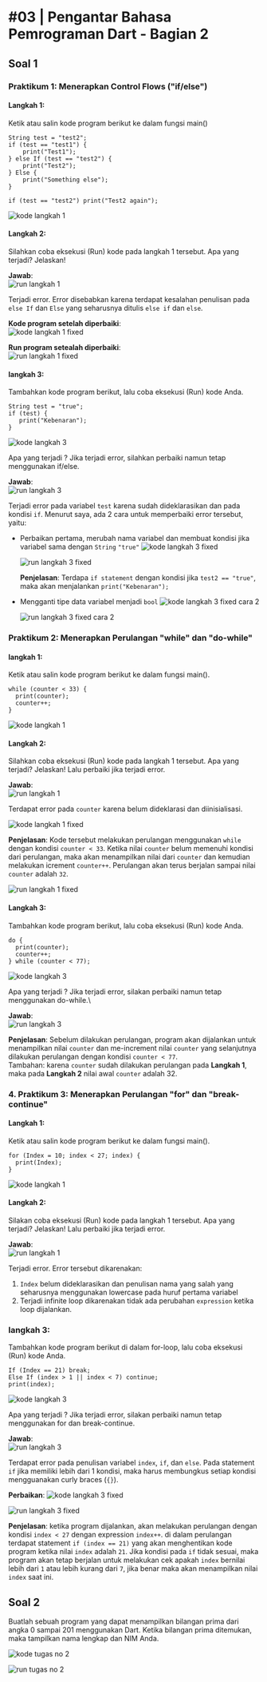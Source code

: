 # **#03 | Pengantar Bahasa Pemrograman Dart - Bagian 2**

## **Soal 1**

### **Praktikum 1: Menerapkan Control Flows ("if/else")**

#### **Langkah 1:**
Ketik atau salin kode program berikut ke dalam fungsi main()

```
String test = "test2";
if (test == "test1") {
    print("Test1");
} else If (test == "test2") {
    print("Test2");
} Else {
    print("Something else");
}

if (test == "test2") print("Test2 again");
```

![kode langkah 1](img/praktikum_1/kode-langkah-1.png)

#### **Langkah 2:**
Silahkan coba eksekusi (Run) kode pada langkah 1 tersebut. Apa yang terjadi? Jelaskan!

**Jawab**:\
![run langkah 1](img/praktikum_1/run-langkah-1.png)

Terjadi error. Error disebabkan karena terdapat kesalahan penulisan pada `else If` dan `Else` yang seharusnya ditulis `else if` dan `else`.

**Kode program setelah diperbaiki**:\
![kode langkah 1 fixed](img/praktikum_1/kode-langkah-1-fixed.png)

**Run program setealah diperbaiki**:\
![run langkah 1 fixed](img/praktikum_1/run-langkah-1-fixed.png)

#### **langkah 3:**
Tambahkan kode program berikut, lalu coba eksekusi (Run) kode Anda.

```
String test = "true";
if (test) {
   print("Kebenaran");
}
```

![kode langkah 3](img/praktikum_1/kode-langkah-3.png)

Apa yang terjadi ? Jika terjadi error, silahkan perbaiki namun tetap menggunakan if/else.

**Jawab**:\
![run langkah 3](img/praktikum_1/run-langkah-3.png)

Terjadi error pada variabel `test` karena sudah dideklarasikan dan pada kondisi `if`. Menurut saya, ada 2 cara untuk memperbaiki error tersebut, yaitu:

- Perbaikan pertama, merubah nama variabel dan membuat kondisi jika variabel sama dengan `String` `"true"`
  ![kode langkah 3 fixed](img/praktikum_1/kode-langkah-3-fixed.png)

  ![run langkah 3 fixed](img/praktikum_1/run-langkah-3-fixed.png)
  
  **Penjelasan**: Terdapa `if statement` dengan kondisi jika `test2 == "true"`, maka akan menjalankan `print("Kebenaran");`
  
- Mengganti tipe data variabel menjadi `bool`
  ![kode langkah 3 fixed cara 2](img/praktikum_1/kode-langkah-3-fixed-2.png)

  ![run langkah 3 fixed cara 2](img/praktikum_1/run-langkah-3-fixed-2.png)

### **Praktikum 2: Menerapkan Perulangan "while" dan "do-while"**

#### **langkah 1:**
Ketik atau salin kode program berikut ke dalam fungsi main().

```
while (counter < 33) {
  print(counter);
  counter++;
}
```

![kode langkah 1](img/praktikum_2/kode-langkah-1.png)

#### **Langkah 2:**
Silahkan coba eksekusi (Run) kode pada langkah 1 tersebut. Apa yang terjadi? Jelaskan! Lalu perbaiki jika terjadi error.

**Jawab**:\
![run langkah 1](img/praktikum_2/run-langkah-1.png)

Terdapat error pada `counter` karena belum dideklarasi dan diinisialisasi.

![kode langkah 1 fixed](img/praktikum_2/kode-langkah-1-fixed.png)

**Penjelasan**: Kode tersebut melakukan perulangan menggunakan `while` dengan kondisi `counter < 33`. Ketika nilai `counter` belum memenuhi kondisi dari perulangan, maka akan menampilkan nilai dari `counter` dan kemudian melakukan icrement `counter++`. Perulangan akan terus berjalan sampai nilai `counter` adalah `32`.

![run langkah 1 fixed](img/praktikum_2/run-langkah-1-fixed.png)

#### **Langkah 3:**
Tambahkan kode program berikut, lalu coba eksekusi (Run) kode Anda.

```
do {
  print(counter);
  counter++;
} while (counter < 77);
```

![kode langkah 3](img/praktikum_2/kode-langkah-3.png)

Apa yang terjadi ? Jika terjadi error, silakan perbaiki namun tetap menggunakan do-while.\

**Jawab**:\
![run langkah 3](img/praktikum_2/run-langkah-3.png)

**Penjelasan**: Sebelum dilakukan perulangan, program akan dijalankan untuk menampilkan nilai `counter` dan me-increment nilai `counter` yang selanjutnya dilakukan perulangan dengan kondisi `counter < 77`.\
Tambahan: karena `counter` sudah dilakukan perulangan pada **Langkah 1**, maka pada **Langkah 2** nilai awal `counter` adalah 32.

### **4. Praktikum 3: Menerapkan Perulangan "for" dan "break-continue"**

#### **Langkah 1:**
Ketik atau salin kode program berikut ke dalam fungsi main().

```
for (Index = 10; index < 27; index) {
  print(Index);
}
```

![kode langkah 1](img/praktikum_3/kode-langkah-1.png)

#### **Langkah 2:**
Silakan coba eksekusi (Run) kode pada langkah 1 tersebut. Apa yang terjadi? Jelaskan! Lalu perbaiki jika terjadi error.

**Jawab**:\
![run langkah 1](img/praktikum_3/run-langkah-1.png)

Terjadi error. Error tersebut dikarenakan:
1. `Index` belum dideklarasikan dan penulisan nama yang salah yang seharusnya menggunakan lowercase pada huruf pertama variabel
2. Terjadi infinite loop dikarenakan tidak ada perubahan `expression` ketika loop dijalankan.

### **langkah 3:**
Tambahkan kode program berikut di dalam for-loop, lalu coba eksekusi (Run) kode Anda.

```
If (Index == 21) break;
Else If (index > 1 || index < 7) continue;
print(index);
```

![kode langkah 3](img/praktikum_3/kode-langkah-3.png)

Apa yang terjadi ? Jika terjadi error, silakan perbaiki namun tetap menggunakan for dan break-continue.

**Jawab**:\
![run langkah 3](img/praktikum_3/run-langkah-3.png)

Terdapat error pada penulisan variabel `index`, `if`, dan `else`. Pada statement `if` jika memiliki lebih dari 1 kondisi, maka harus membungkus setiap kondisi mengguanakan curly braces (`{}`).

**Perbaikan**:
![kode langkah 3 fixed](img/praktikum_3/kode-langkah-3-fixed.png)

![run langkah 3 fixed](img/praktikum_3/run-langkah-3-fixed.png)

**Penjelasan**: ketika program dijalankan, akan melakukan perulangan dengan kondisi `index < 27` dengan expression `index++`. di dalam perulangan terdapat statement `if (index == 21)` yang akan menghentikan kode program ketika nilai `index` adalah `21`. Jika kondisi pada `if` tidak sesuai, maka program akan tetap berjalan untuk melakukan cek apakah `index` bernilai lebih dari `1` atau lebih kurang dari `7`, jika benar maka akan menampilkan nilai `index` saat ini.

## **Soal 2**
Buatlah sebuah program yang dapat menampilkan bilangan prima dari angka 0 sampai 201 menggunakan Dart. Ketika bilangan prima ditemukan, maka tampilkan nama lengkap dan NIM Anda.

![kode tugas no 2](img/kode-tugas-no-2.png)

![run tugas no 2](img/run-tugas-no-2.png)
